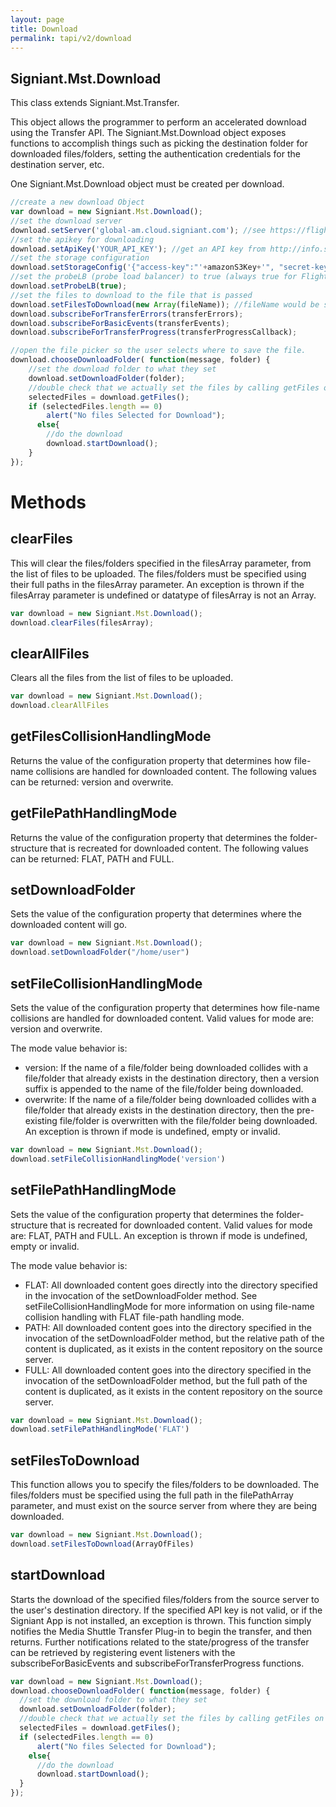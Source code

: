 ```yaml
---
layout: page
title: Download
permalink: tapi/v2/download
---
```


## Signiant.Mst.Download
This class extends Signiant.Mst.Transfer. 

This object allows the programmer to perform an accelerated download using the Transfer API. The Signiant.Mst.Download object exposes functions to accomplish things such as picking the destination folder for downloaded files/folders, setting the authentication credentials for the destination server, etc. 

One Signiant.Mst.Download object must be created per download.

```javascript
//create a new download Object
var download = new Signiant.Mst.Download();
//set the download server
download.setServer('global-am.cloud.signiant.com'); //see https://flight.support.signiant.com/customer/en/portal/articles/2173685 for Amazon or Azure servers
//set the apikey for downloading
download.setApiKey('YOUR_API_KEY'); //get an API key from http://info.signiant.com/flight-Free-Trial_1.html
//set the storage configuration
download.setStorageConfig('{"access-key":"'+amazonS3Key+'", "secret-key":"'+amazonS3Secret+'", "bucket":"'+amazonS3Bucket+'"}');
//set the probeLB (probe load balancer) to true (always true for Flight).
download.setProbeLB(true);
//set the files to download to the file that is passed
download.setFilesToDownload(new Array(fileName)); //fileName would be something like directory1/directory2/file.ext
download.subscribeForTransferErrors(transferErrors);
download.subscribeForBasicEvents(transferEvents);
download.subscribeForTransferProgress(transferProgressCallback);

//open the file picker so the user selects where to save the file.
download.chooseDownloadFolder( function(message, folder) {
    //set the download folder to what they set
    download.setDownloadFolder(folder);
    //double check that we actually set the files by calling getFiles on the download object instead of using the fileName that as passed
    selectedFiles = download.getFiles(); 
    if (selectedFiles.length == 0)
        alert("No files Selected for Download");
      else{
        //do the download
        download.startDownload();
    }
});
```

# Methods

## clearFiles 
This will clear the files/folders specified in the filesArray parameter, from the list of files to be uploaded. The files/folders must be specified using their full paths in the filesArray parameter. An exception is thrown if the filesArray parameter is undefined or datatype of filesArray is not an Array.

```javascript
var download = new Signiant.Mst.Download();
download.clearFiles(filesArray);
```

## clearAllFiles
Clears all the files from the list of files to be uploaded.

```javascript
var download = new Signiant.Mst.Download();
download.clearAllFiles 
```

## getFilesCollisionHandlingMode
Returns the value of the configuration property that determines how file-name collisions are handled for downloaded content. The following values can be returned: version and overwrite.

## getFilePathHandlingMode
Returns the value of the configuration property that determines the folder-structure that is recreated for downloaded content. The following values can be returned: FLAT, PATH and FULL.

## setDownloadFolder
Sets the value of the configuration property that determines where the downloaded content will go.

```javascript
var download = new Signiant.Mst.Download();
download.setDownloadFolder("/home/user")
```

## setFileCollisionHandlingMode
Sets the value of the configuration property that determines how file-name collisions are handled for downloaded content. Valid values for mode are: version and overwrite. 

The mode value behavior is:

* version: If the name of a file/folder being downloaded collides with a file/folder that already exists in the destination directory, then a version suffix is appended to the name of the file/folder being downloaded. 
* overwrite: If the name of a file/folder being downloaded collides with a file/folder that already exists in the destination directory, then the pre-existing file/folder is overwritten with the file/folder being downloaded.
An exception is thrown if mode is undefined, empty or invalid.

```javascript
var download = new Signiant.Mst.Download();
download.setFileCollisionHandlingMode('version')
```

## setFilePathHandlingMode
Sets the value of the configuration property that determines the folder-structure that is recreated for downloaded content. Valid values for mode are: FLAT, PATH and FULL. An exception is thrown if mode is undefined, empty or invalid.

The mode value behavior is:

* FLAT: All downloaded content goes directly into the directory specified in the invocation of the setDownloadFolder method. See setFileCollisionHandlingMode for more information on using file-name collision handling with FLAT file-path handling mode.
* PATH: All downloaded content goes into the directory specified in the invocation of the setDownloadFolder method, but the relative path of the content is duplicated, as it exists in the content repository on the source server.
* FULL: All downloaded content goes into the directory specified in the invocation of the setDownloadFolder method, but the full path of the content is duplicated, as it exists in the content repository on the source server.

```javascript
var download = new Signiant.Mst.Download();
download.setFilePathHandlingMode('FLAT')
```

## setFilesToDownload
This function allows you to specify the files/folders to be downloaded. The files/folders must be specified using the full path in the filePathArray parameter, and must exist on the source server from where they are being downloaded.

```javascript
var download = new Signiant.Mst.Download();
download.setFilesToDownload(ArrayOfFiles)
```

## startDownload
Starts the download of the specified files/folders from the source server to the user's destination directory. If the specified API key is not valid, or if the Signiant App is not installed, an exception is thrown. This function simply notifies the Media Shuttle Transfer Plug-in to begin the transfer, and then returns. Further notifications related to the state/progress of the transfer can be retrieved by registering event listeners with the subscribeForBasicEvents and subscribeForTransferProgress functions.

```javascript
var download = new Signiant.Mst.Download();
download.chooseDownloadFolder( function(message, folder) {
  //set the download folder to what they set
  download.setDownloadFolder(folder);
  //double check that we actually set the files by calling getFiles on the download object instead of using the fileName that as passed
  selectedFiles = download.getFiles(); 
  if (selectedFiles.length == 0)
      alert("No files Selected for Download");
    else{
      //do the download
      download.startDownload();
  }
});
```